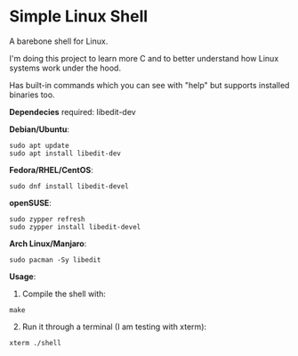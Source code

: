 # Simple Linux Shell

A barebone shell for Linux.

I'm doing this project to learn more C and to better understand how Linux systems work under the hood.

Has built-in commands which you can see with "help" but supports installed binaries too.

**Dependecies** required: libedit-dev

**Debian/Ubuntu**:
```
sudo apt update
sudo apt install libedit-dev
```

**Fedora/RHEL/CentOS**:
```
sudo dnf install libedit-devel
```

**openSUSE**:
```
sudo zypper refresh
sudo zypper install libedit-devel
```

**Arch Linux/Manjaro**:
```
sudo pacman -Sy libedit
```

**Usage**:
1. Compile the shell with:
```
make
```
2. Run it through a terminal (I am testing with xterm):
```
xterm ./shell
```
